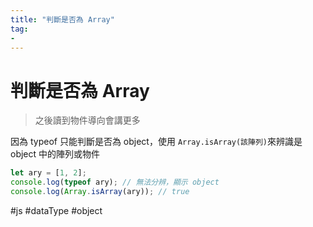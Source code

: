 ```yaml
---
title: "判斷是否為 Array"
tag: 
- 
---
```

# 判斷是否為 Array
> 之後讀到物件導向會講更多

因為 typeof 只能判斷是否為 object，使用 `Array.isArray(該陣列)`來辨識是 object 中的陣列或物件

```js
let ary = [1, 2];
console.log(typeof ary); // 無法分辨，顯示 object
console.log(Array.isArray(ary)); // true  

```
#js #dataType #object